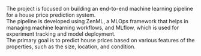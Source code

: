 The project is focused on building an end-to-end machine learning pipeline for a house price prediction system.
<br>
The pipeline is developed using ZenML, a MLOps framework that helps in managing machine learning workflows, and MLflow, which is used for experiment tracking and model deployment.
<br>
The primary goal is to predict house prices based on various features of the properties, such as the size, location, and condition.
